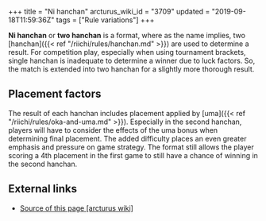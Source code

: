 +++
title = "Ni hanchan"
arcturus_wiki_id = "3709"
updated = "2019-09-18T11:59:36Z"
tags = ["Rule variations"]
+++

**Ni hanchan** or **two hanchan** is a format, where as the name implies, two
[hanchan]({{< ref "/riichi/rules/hanchan.md" >}}) are used to determine a result. For competition
play, especially when using tournament brackets, single hanchan is inadequate to determine a winner
due to luck factors. So, the match is extended into two hanchan for a slightly more thorough result.

## Placement factors

The result of each hanchan includes placement applied by
[uma]({{< ref "/riichi/rules/oka-and-uma.md" >}}). Especially in the second hanchan, players will
have to consider the effects of the uma bonus when determining final placement. The added difficulty
places an even greater emphasis and pressure on game strategy. The format still allows the player
scoring a 4th placement in the first game to still have a chance of winning in the second hanchan.

## External links

- [Source of this page [arcturus wiki]](http://arcturus.su/wiki/Ni_hanchan)
